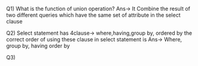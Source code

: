 Q1) What is the function of union operation?
Ans-> It Combine the result of two different queries which have the same set of attribute in the select clause

Q2) Select statement has 4clause-> where,having,group by, ordered by the correct order of using these clause in select statement is
Ans-> Where, group by, having order by

Q3)